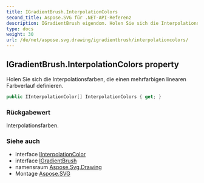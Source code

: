 ```yaml
---
title: IGradientBrush.InterpolationColors
second_title: Aspose.SVG für .NET-API-Referenz
description: IGradientBrush eigendom. Holen Sie sich die Interpolationsfarben die einen mehrfarbigen linearen Farbverlauf definieren.
type: docs
weight: 30
url: /de/net/aspose.svg.drawing/igradientbrush/interpolationcolors/
---
```

## IGradientBrush.InterpolationColors property

Holen Sie sich die Interpolationsfarben, die einen mehrfarbigen linearen Farbverlauf definieren.

```csharp
public IInterpolationColor[] InterpolationColors { get; }
```

### Rückgabewert

Interpolationsfarben.

### Siehe auch

* interface [IInterpolationColor](../../iinterpolationcolor/)
* interface [IGradientBrush](../)
* namensraum [Aspose.Svg.Drawing](../../igradientbrush/)
* Montage [Aspose.SVG](../../../)


